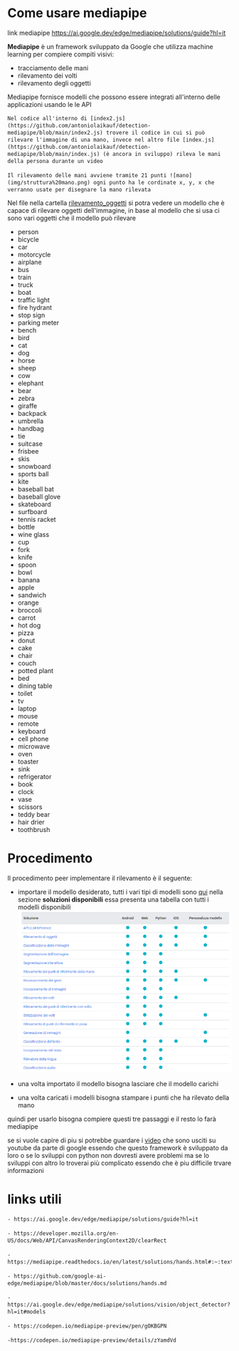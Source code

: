 # Come usare mediapipe

link mediapipe https://ai.google.dev/edge/mediapipe/solutions/guide?hl=it

**Mediapipe** è un framework sviluppato da Google che utilizza machine learning per compiere compiti visivi: 

- tracciamento delle mani 
- rilevamento dei volti
- rilevamento degli oggetti

Mediapipe fornisce modelli che possono essere integrati all'interno delle applicazioni usando le le API 

```
Nel codice all'interno di [index2.js](https://github.com/antoniolaikauf/detection-mediapipe/blob/main/index2.js) trovere il codice in cui si può rilevare l'immagine di una mano, invece nel altro file [index.js](https://github.com/antoniolaikauf/detection-mediapipe/blob/main/index.js) (è ancora in sviluppo) rileva le mani della persona durante un video

Il rilevamento delle mani avviene tramite 21 punti ![mano](img/struttura%20mano.png) ogni punto ha le cordinate x, y, x che verranno usate per disegnare la mano rilevata 
```


Nel file nella cartella [rilevamento_oggetti](/rilevamento_oggetti) si potra vedere un modello che è capace di rilevare oggetti dell'immagine, in base al modello che si usa ci sono vari oggetti che il modello può rilevare 

- person
- bicycle
- car
- motorcycle
- airplane
- bus
- train
- truck
- boat
- traffic light
- fire hydrant
- stop sign
- parking meter
- bench
- bird
- cat
- dog
- horse
- sheep
- cow
- elephant
- bear
- zebra
- giraffe
- backpack
- umbrella
- handbag
- tie
- suitcase
- frisbee
- skis
- snowboard
- sports ball
- kite
- baseball bat
- baseball glove
- skateboard
- surfboard
- tennis racket
- bottle
- wine glass
- cup
- fork
- knife
- spoon
- bowl
- banana
- apple
- sandwich
- orange
- broccoli
- carrot
- hot dog
- pizza
- donut
- cake
- chair
- couch
- potted plant
- bed
- dining table
- toilet
- tv
- laptop
- mouse
- remote
- keyboard
- cell phone
- microwave
- oven
- toaster
- sink
- refrigerator
- book
- clock
- vase
- scissors
- teddy bear
- hair drier
- toothbrush



# Procedimento 
Il procedimento peer implementare il rilevamento è il seguente:
- importare il modello desiderato, tutti i vari tipi di modelli sono [qui](https://ai.google.dev/edge/mediapipe/solutions/guide?hl=it) nella sezione **soluzioni disponibili** essa presenta una tabella con tutti i modelli disponibili ![](img/Screenshot%202024-06-11%20174609.png)

- una volta importato il modello bisogna lasciare che il modello carichi 

- una volta caricati i modelli bisogna stampare i punti che ha rilevato della mano 

quindi per usarlo bisogna compiere questi tre passaggi e il resto lo farà mediapipe 

se si vuole capire di piu si potrebbe guardare i [video](https://www.youtube.com/watch?v=C3-WnwzsaJA&list=PLOU2XLYxmsILVnjfBvtTWZC4YiHBwz-4l) che sono usciti su youtube da parte di google essendo che questo framework è sviluppato da loro o se lo sviluppi con python non dovresti avere problemi ma se lo sviluppi con altro lo troverai più complicato essendo che è piu difficile trvare informazioni

# links utili
```
- https://ai.google.dev/edge/mediapipe/solutions/guide?hl=it

- https://developer.mozilla.org/en-US/docs/Web/API/CanvasRenderingContext2D/clearRect

- https://mediapipe.readthedocs.io/en/latest/solutions/hands.html#:~:text=MediaPipe%20Hands%20is%20a%20high,from%20just%20a%20single%20frame.

- https://github.com/google-ai-edge/mediapipe/blob/master/docs/solutions/hands.md

- https://ai.google.dev/edge/mediapipe/solutions/vision/object_detector?hl=it#models

- https://codepen.io/mediapipe-preview/pen/gOKBGPN

-https://codepen.io/mediapipe-preview/details/zYamdVd
```